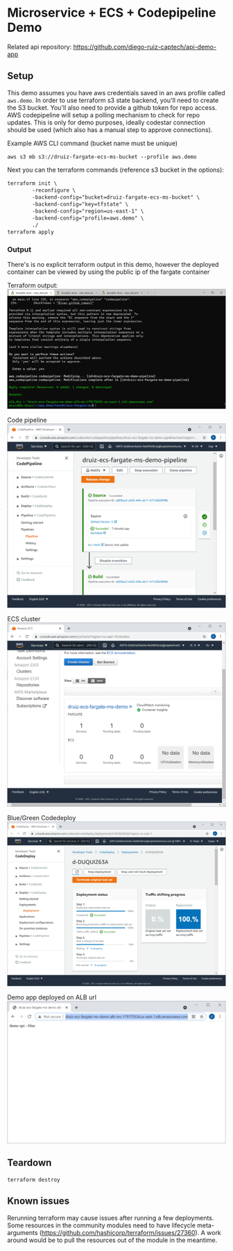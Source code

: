 # Microservice + ECS + Codepipeline Demo

Related api repository: https://github.com/diego-ruiz-captech/api-demo-app

## Setup

This demo assumes you have aws credentials saved in an aws profile called `aws.demo`. In order to use terraform s3 state backend, you'll need to create the S3 bucket. You'll also need to provide a github token for repo access. AWS codepipeline will setup a polling mechanism to check for repo updates. This is only for demo purposes, ideally codestar connection should be used (which also has a manual step to approve connections).

Example AWS CLI command (bucket name must be unique)
```
aws s3 mb s3://druiz-fargate-ecs-ms-bucket --profile aws.demo
```

Next you can the terraform commands (reference s3 bucket in the options):

```
terraform init \
        -reconfigure \
        -backend-config="bucket=druiz-fargate-ecs-ms-bucket" \
        -backend-config="key=tfstate" \
        -backend-config="region=us-east-1" \
        -backend-config="profile=aws.demo" \
        ./
terraform apply
```

### Output

There's is no explicit terraform output in this demo, however the deployed container can be viewed by using the public ip of the fargate container

Terraform output:
![output 1](./img/ecs-fargate-ms-01.png)

Code pipeline
![output 2](./img/ecs-fargate-ms-02.png)

ECS cluster
![output 3](./img/ecs-fargate-ms-03.png)

Blue/Green Codedeploy
![output 4](./img/ecs-fargate-ms-04.png)

Demo app deployed on ALB url
![output 5](./img/ecs-fargate-ms-05.png)

## Teardown

```
terraform destroy
```

## Known issues

Rerunning terraform may cause issues after running a few deployments. Some resources in the community modules need to have lifecycle meta-arguments (https://github.com/hashicorp/terraform/issues/27360). A work around would be to pull the resources out of the module in the meantime.
